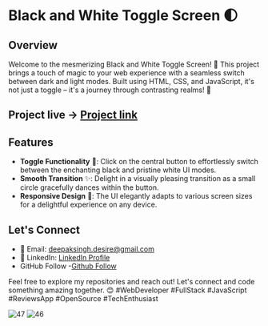 # Black and White Toggle Screen 🌓

## Overview
Welcome to the mesmerizing Black and White Toggle Screen! 🚀 This project brings a touch of magic to your web experience with a seamless switch between dark and light modes. Built using HTML, CSS, and JavaScript, it's not just a toggle – it's a journey through contrasting realms! 🌈

## Project live ->  [Project link](https://codster15.github.io/grid-responsive-web-page/)

## Features
- **Toggle Functionality** 🔄: Click on the central button to effortlessly switch between the enchanting black and pristine white UI modes.
- **Smooth Transition** ✨: Delight in a visually pleasing transition as a small circle gracefully dances within the button.
- **Responsive Design** 📱: The UI elegantly adapts to various screen sizes for a delightful experience on any device.

## Let's Connect




- 📧 Email: deepaksingh.desire@gmail.com
- 💼 LinkedIn: [ LinkedIn Profile](https://www.linkedin.com/in/codster-dev-9638b1205/)
- GitHub Follow -[Github Follow](https://github.com/codster15)

Feel free to explore my repositories and reach out! Let's connect and code something amazing together. 😊
#WebDeveloper #FullStack #JavaScript #ReviewsApp #OpenSource #TechEnthusiast

![47](https://github.com/codster15/Day-Night-toggle-project/assets/127374043/749769a7-ae52-49f5-9f57-a3a450f4cb82)
![46](https://github.com/codster15/Day-Night-toggle-project/assets/127374043/565a9fd8-34b1-4da2-8f79-cb3b2bcb2e3a)
